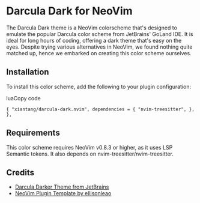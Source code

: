 Darcula Dark for NeoVim
=======================

The Darcula Dark theme is a NeoVim colorscheme that's designed to emulate the popular Darcula color scheme from JetBrains' GoLand IDE. It is ideal for long hours of coding, offering a dark theme that's easy on the eyes. Despite trying various alternatives in NeoVim, we found nothing quite matched up, hence we embarked on creating this color scheme ourselves.

Installation
------------

To install this color scheme, add the following to your plugin configuration:

luaCopy code

`{
	"xiantang/darcula-dark.nvim",
	dependencies = {
		"nvim-treesitter",
	},
},`

Requirements
------------

This color scheme requires NeoVim v0.8.3 or higher, as it uses LSP Semantic tokens. It also depends on nvim-treesitter/nvim-treesitter.

Credits
-------

-   [Darcula Darker Theme from JetBrains](https://plugins.jetbrains.com/plugin/12692-darcula-darker-theme)
-   [NeoVim Plugin Template by ellisonleao](https://github.com/ellisonleao/nvim-plugin-template)
